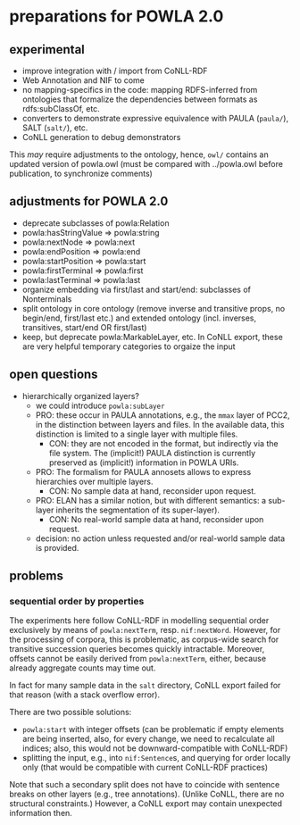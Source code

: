 # preparations for POWLA 2.0

## experimental
- improve integration with / import from CoNLL-RDF
- Web Annotation and NIF to come
- no mapping-specifics in the code:
  mapping RDFS-inferred from ontologies that formalize the dependencies between formats as rdfs:subClassOf, etc.
- converters to demonstrate expressive equivalence with PAULA (`paula/`), SALT (`salt/`), etc.
- CoNLL generation to debug demonstrators

This *may* require adjustments to the ontology, hence, `owl/` contains an updated version of powla.owl (must be compared with ../powla.owl before publication, to synchronize comments)

## adjustments for POWLA 2.0
- deprecate subclasses of powla:Relation
- powla:hasStringValue => powla:string
- powla:nextNode => powla:next
- powla:endPosition => powla:end
- powla:startPosition => powla:start
- powla:firstTerminal => powla:first
- powla:lastTerminal => powla:last
- organize embedding via first/last and start/end: subclasses of Nonterminals
- split ontology in core ontology (remove inverse and transitive props, no begin/end, first/last etc.) and extended ontology (incl. inverses, transitives, start/end OR first/last)
- keep, but deprecate powla:MarkableLayer, etc. In CoNLL export, these are very helpful temporary categories to orgaize the input

## open questions
- hierarchically organized layers?
  - we could introduce `powla:subLayer`
  - PRO: these occur in PAULA annotations, e.g., the `mmax` layer of PCC2, in the distinction between layers and files. In the available data, this distinction is limited to a single layer with multiple files.
    - CON: they are not encoded in the format, but indirectly via the file system. The (implicit!) PAULA distinction is currently preserved as (implicit!) information in POWLA URIs.
  - PRO: The formalism for PAULA annosets allows to express hierarchies over multiple layers.
    - CON: No sample data at hand, reconsider upon request.
  - PRO: ELAN has a similar notion, but with different semantics: a sub-layer inherits the segmentation of its super-layer).
    - CON: No real-world sample data at hand, reconsider upon request.
  - decision: no action unless requested and/or real-world sample data is provided.

## problems

### sequential order by properties

The experiments here follow CoNLL-RDF in modelling sequential order exclusively by means of `powla:nextTerm`, resp. `nif:nextWord`. However, for the processing of corpora, this is problematic, as corpus-wide search for transitive succession queries becomes quickly intractable. Moreover, offsets cannot be easily derived from `powla:nextTerm`, either, because already aggregate counts may time out.

In fact for many sample data in the `salt` directory, CoNLL export failed for that reason (with a stack overflow error).

There are two possible solutions:

- `powla:start` with integer offsets (can be problematic if empty elements are being inserted, also, for every change, we need to recalculate all indices; also, this would not be downward-compatible with CoNLL-RDF)
- splitting the input, e.g., into `nif:Sentence`s, and querying for order locally only (that would be compatible with current CoNLL-RDF practices)

Note that such a secondary split does not have to coincide with sentence breaks on other layers (e.g., tree annotations). (Unlike CoNLL, there are no structural constraints.) However, a CoNLL export may contain unexpected information then.
